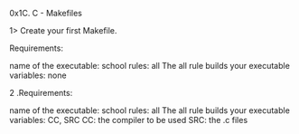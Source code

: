 0x1C. C - Makefiles

1> Create your first Makefile.

Requirements:

name of the executable: school
rules: all
The all rule builds your executable
variables: none

2 .Requirements:

name of the executable: school
rules: all
The all rule builds your executable
variables: CC, SRC
CC: the compiler to be used
SRC: the .c files
